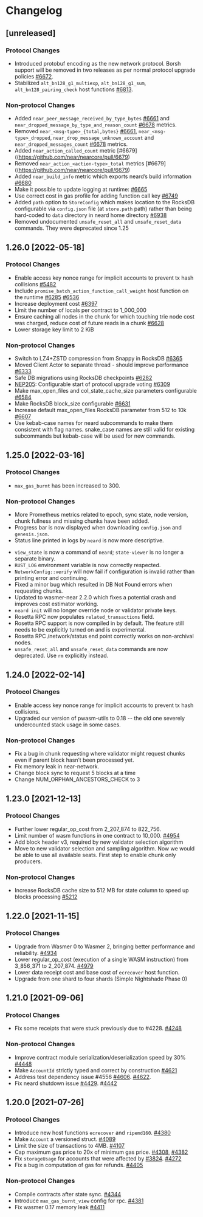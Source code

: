 # Changelog

## [unreleased]

### Protocol Changes

* Introduced protobuf encoding as the new network protocol. Borsh support will be removed in two releases as per normal protocol upgrade policies [#6672](https://github.com/near/nearcore/pull/6672).
* Stabilized `alt_bn128_g1_multiexp`, `alt_bn128_g1_sum`, `alt_bn128_pairing_check` host functions [#6813](https://github.com/near/nearcore/pull/6813).

### Non-protocol Changes

* Added `near_peer_message_received_by_type_bytes` [#6661](https://github.com/near/nearcore/pull/6661) and `near_dropped_message_by_type_and_reason_count` [#6678](https://github.com/near/nearcore/pull/6678) metrics.
* Removed `near_<msg-type>_{total,bytes}` [#6661](https://github.com/near/nearcore/pull/6661), `near_<msg-type>_dropped`, `near_drop_message_unknown_account` and `near_dropped_messages_count` [#6678](https://github.com/near/nearcore/pull/6678) metrics.
* Added `near_action_called_count` metric [#6679]((https://github.com/near/nearcore/pull/6679)
* Removed `near_action_<action-type>_total` metrics [#6679]((https://github.com/near/nearcore/pull/6679)
* Added `near_build_info` metric which exports neard’s build information [#6680](https://github.com/near/nearcore/pull/6680)
* Make it possible to update logging at runtime: [#6665](https://github.com/near/nearcore/pull/6665)
* Use correct cost in gas profile for adding function call key [#6749](https://github.com/near/nearcore/pull/6749)
* Added `path` option to `StoreConfig` which makes location to the
  RocksDB configurable via `config.json` file (at `store.path` path)
  rather than being hard-coded to `data` directory in neard home
  directory [#6938](https://github.com/near/nearcore/pull/6938)
* Removed undocumented `unsafe_reset_all` and `unsafe_reset_data`
  commands.  They were deprecated since 1.25

## 1.26.0 [2022-05-18]

### Protocol Changes

* Enable access key nonce range for implicit accounts to prevent tx hash collisions [#5482](https://github.com/near/nearcore/pull/5482)
* Include `promise_batch_action_function_call_weight` host function on the runtime [#6285](https://github.com/near/nearcore/pull/6285) [#6536](https://github.com/near/nearcore/pull/6536)
* Increase deployment cost [#6397](https://github.com/near/nearcore/pull/6397)
* Limit the number of locals per contract to 1_000_000
* Ensure caching all nodes in the chunk for which touching trie node cost was charged, reduce cost of future reads in a chunk [#6628](https://github.com/near/nearcore/pull/6628)
* Lower storage key limit to 2 KiB

### Non-protocol Changes

* Switch to LZ4+ZSTD compression from Snappy in RocksDB [#6365](https://github.com/near/nearcore/pull/6365)
* Moved Client Actor to separate thread - should improve performance [#6333](https://github.com/near/nearcore/pull/6333)
* Safe DB migrations using RocksDB checkpoints [#6282](https://github.com/near/nearcore/pull/6282)
* [NEP205](https://github.com/near/NEPs/issues/205): Configurable start of protocol upgrade voting [#6309](https://github.com/near/nearcore/pull/6309)
* Make max_open_files and col_state_cache_size parameters configurable [#6584](https://github.com/near/nearcore/pull/6584)
* Make RocksDB block_size configurable [#6631](https://github.com/near/nearcore/pull/6631)
* Increase default max_open_files RocksDB parameter from 512 to 10k [#6607](https://github.com/near/nearcore/pull/6607)
* Use kebab-case names for neard subcommands to make them consistent with flag names.  snake_case names are still valid for existing subcommands but kebab-case will be used for new commands.

## 1.25.0 [2022-03-16]

### Protocol Changes
* `max_gas_burnt` has been increased to 300.

### Non-protocol Changes
* More Prometheus metrics related to epoch, sync state, node version, chunk fullness and missing chunks have been added.
* Progress bar is now displayed when downloading `config.json` and `genesis.json`.
* Status line printed in logs by `neard` is now more descriptive.
- `view_state` is now a command of `neard`; `state-viewer` is no longer a separate binary.
- `RUST_LOG` environment variable is now correctly respected.
- `NetworkConfig::verify` will now fail if configuration is invalid rather than printing error and continuing.
- Fixed a minor bug which resulted in DB Not Found errors when requesting chunks.
- Updated to wasmer-near 2.2.0 which fixes a potential crash and improves cost estimator working.
- `neard init` will no longer override node or validator private keys.
- Rosetta RPC now populates `related_transactions` field.
- Rosetta RPC support is now compiled in by default. The feature still needs to be explicitly turned on and is experimental.
- Rosetta RPC /network/status end point correctly works on non-archival nodes.
- `unsafe_reset_all` and `unsafe_reset_data` commands are now deprecated. Use `rm` explicitly instead.

## 1.24.0 [2022-02-14]

### Protocol Changes

* Enable access key nonce range for implicit accounts to prevent tx hash collisions.
* Upgraded our version of pwasm-utils to 0.18 -- the old one severely undercounted stack usage in some cases.

### Non-protocol Changes

* Fix a bug in chunk requesting where validator might request chunks even if parent block hasn’t been processed yet.
* Fix memory leak in near-network.
* Change block sync to request 5 blocks at a time
* Change NUM_ORPHAN_ANCESTORS_CHECK to 3

## 1.23.0 [2021-12-13]

### Protocol Changes

* Further lower regular_op_cost from 2_207_874 to 822_756.
* Limit number of wasm functions in one contract to 10_000. [#4954](https://github.com/near/nearcore/pull/4954)
* Add block header v3, required by new validator selection algorithm
* Move to new validator selection and sampling algorithm. Now we would be able to use all available seats. First step to enable chunk only producers.

### Non-protocol Changes

* Increase RocksDB cache size to 512 MB for state column to speed up blocks processing [#5212](https://github.com/near/nearcore/pull/5212)

## 1.22.0 [2021-11-15]

### Protocol Changes
* Upgrade from Wasmer 0 to Wasmer 2, bringing better performance and reliability. [#4934](https://github.com/near/nearcore/pull/4934)
* Lower regular_op_cost (execution of a single WASM instruction) from 3_856_371 to 2_207_874. [#4979](https://github.com/near/nearcore/pull/4979)
* Lower data receipt cost and base cost of `ecrecover` host function.
* Upgrade from one shard to four shards (Simple Nightshade Phase 0)

## 1.21.0 [2021-09-06]

### Protocol Changes

* Fix some receipts that were stuck previously due to #4228. [#4248](https://github.com/near/nearcore/pull/4248)

### Non-protocol Changes

* Improve contract module serialization/deserialization speed by 30% [#4448](https://github.com/near/nearcore/pull/4448)
* Make `AccountId` strictly typed and correct by construction [#4621](https://github.com/near/nearcore/pull/4621)
* Address test dependency issue #4556 [#4606](https://github.com/near/nearcore/pull/4606). [#4622](https://github.com/near/nearcore/pull/4622).
* Fix neard shutdown issue [#4429](https://github.com/near/nearcore/pull/4429). #[4442](https://github.com/near/nearcore/pull/4442)

## 1.20.0 [2021-07-26]

### Protocol Changes

* Introduce new host functions `ecrecover` and `ripemd160`. [#4380](https://github.com/near/nearcore/pull/4380)
* Make `Account` a versioned struct. [#4089](https://github.com/near/nearcore/pull/4089)
* Limit the size of transactions to 4MB. [#4107](https://github.com/near/nearcore/pull/4107)
* Cap maximum gas price to 20x of minimum gas price. [#4308](https://github.com/near/nearcore/pull/4308), [#4382](https://github.com/near/nearcore/pull/4382)
* Fix `storageUsage` for accounts that were affected by [#3824](https://github.com/near/nearcore/issues/3824). [#4272](https://github.com/near/nearcore/pull/4274)
* Fix a bug in computation of gas for refunds. [#4405](https://github.com/near/nearcore/pull/4405)

### Non-protocol Changes

* Compile contracts after state sync. [#4344](https://github.com/near/nearcore/pull/4344)
* Introduce `max_gas_burnt_view` config for rpc. [#4381](https://github.com/near/nearcore/pull/4381)
* Fix wasmer 0.17 memory leak [#4411](https://github.com/near/nearcore/pull/4411)
